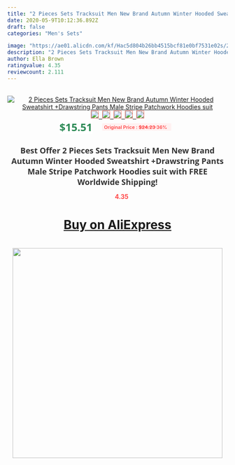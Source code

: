 ```yaml
---
title: "2 Pieces Sets Tracksuit Men New Brand Autumn Winter Hooded Sweatshirt +Drawstring Pants Male Stripe Patchwork Hoodies suit"
date: 2020-05-9T10:12:36.892Z
draft: false
categories: "Men's Sets"

image: "https://ae01.alicdn.com/kf/Hac5d804b26bb4515bcf81e0bf7531e02s/2-Pieces-Sets-Tracksuit-Men-New-Brand-Autumn-Winter-Hooded-Sweatshirt-Drawstring-Pants-Male-Stripe-Patchwork.jpg"
description: "2 Pieces Sets Tracksuit Men New Brand Autumn Winter Hooded Sweatshirt +Drawstring Pants Male Stripe Patchwork Hoodies suit"
author: Ella Brown
ratingvalue: 4.35
reviewcount: 2.111
---
```

<br>
<div style="text-align: center;">
<a href="https://s.click.aliexpress.com/e/_AF439T" target="_blank" rel="nofollow noopener noreferrer"><img alt="2 Pieces Sets Tracksuit Men New Brand Autumn Winter Hooded Sweatshirt +Drawstring Pants Male Stripe Patchwork Hoodies suit" class="magnifier-image" src="https://ae01.alicdn.com/kf/Hac5d804b26bb4515bcf81e0bf7531e02s/2-Pieces-Sets-Tracksuit-Men-New-Brand-Autumn-Winter-Hooded-Sweatshirt-Drawstring-Pants-Male-Stripe-Patchwork.jpg_640x640.jpg">
<br>
<img style="border:1px solid salmon" src="https://ae01.alicdn.com/kf/Hac5d804b26bb4515bcf81e0bf7531e02s/2-Pieces-Sets-Tracksuit-Men-New-Brand-Autumn-Winter-Hooded-Sweatshirt-Drawstring-Pants-Male-Stripe-Patchwork.jpg_120x120.jpg">&nbsp;&nbsp;<img style="border:1px solid salmon" src="https://ae01.alicdn.com/kf/Hd225c49f09224fe6b24b2bf36f65c6e4k/2-Pieces-Sets-Tracksuit-Men-New-Brand-Autumn-Winter-Hooded-Sweatshirt-Drawstring-Pants-Male-Stripe-Patchwork.png_120x120.jpg">&nbsp;&nbsp;<img style="border:1px solid salmon" src="https://ae01.alicdn.com/kf/H5053e6b04e3d4f70a975c8779b41aad4w/2-Pieces-Sets-Tracksuit-Men-New-Brand-Autumn-Winter-Hooded-Sweatshirt-Drawstring-Pants-Male-Stripe-Patchwork.jpg_120x120.jpg">&nbsp;&nbsp;<img style="border:1px solid salmon" src="https://ae01.alicdn.com/kf/H1e492466f89b4f6fb3ca0ddcc7e38d98D/2-Pieces-Sets-Tracksuit-Men-New-Brand-Autumn-Winter-Hooded-Sweatshirt-Drawstring-Pants-Male-Stripe-Patchwork.jpg_120x120.jpg">&nbsp;&nbsp;<img style="border:1px solid salmon" src="https://ae01.alicdn.com/kf/H63da6308912f489aafd2e28002404073O/2-Pieces-Sets-Tracksuit-Men-New-Brand-Autumn-Winter-Hooded-Sweatshirt-Drawstring-Pants-Male-Stripe-Patchwork.jpg_120x120.jpg"></a></div><br0>
<div style="text-align: center;"><span style="background-color: white; border: 0px; box-sizing: border-box; color: seagreen; display: inline-block; font-family: &quot;open sans&quot; , &quot;arial&quot; , &quot;helvetica&quot; , sans-serif , &quot;heiti&quot;; font-size: 24px; font-stretch: inherit; font-weight: 700; line-height: inherit; margin: 0px 10px 0px 0px; padding: 0px; vertical-align: middle;">$15.51 </span>
<span style="background: rgb(255 , 241 , 241); border-radius: 3px; border: 0px; box-sizing: border-box; color: #ff4747; display: inline-block; font-family: inherit; font-size: 12px; font-stretch: inherit; font-style: inherit; font-variant: inherit; font-weight: 600; line-height: inherit; margin: 0px; padding: 2px 5px; transform: scale(0.9); vertical-align: middle;">Original Price : <b style="text-decoration: line-through;">$24.23 </b> 36%&nbsp;&nbsp;</span></div>
<h1 style="color: #333333; display: inline-block; font-family: &quot;open sans&quot; , &quot;arial&quot; , &quot;helvetica&quot; , sans-serif , &quot;heiti&quot;; font-size: 18px; font-stretch: inherit; font-weight: 700; text-align: center;">Best Offer 2 Pieces Sets Tracksuit Men New Brand Autumn Winter Hooded Sweatshirt +Drawstring Pants Male Stripe Patchwork Hoodies suit with FREE Worldwide Shipping!</h1>
<div style="color: #ff4747; text-align: center;">
<img src="https://4.bp.blogspot.com/-M0ZcTcb-5uY/XleCXlxnR4I/AAAAAAAAAEc/OrjgMkXV1oMQFaCRZj5HQwOCBcu3w1FegCPcBGAYYCw/s1600/star.png" style="height: 15px;">&nbsp;<b>4.35</b></div>
<div class="button_cont" align="center"><a class="buynow_a" href="https://s.click.aliexpress.com/e/_AF439T" target="_blank" rel="nofollow noopener noreferrer"><H1>Buy on AliExpress</H1></a></div><br>
<div class="separator" style="clear: both; text-align: center;">
<img src="https://lh3.googleusercontent.com/-pTy5HemUv9M/XlePHvY0dAI/AAAAAAAAAE4/0nX5iRUoIWY8eMW9Dpxeirr157OZliDIgCLcBGAsYHQ/s1600/badge.gif" width="480">
</div>
